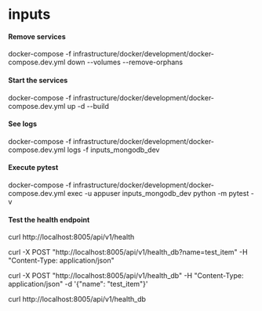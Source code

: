 # inputs
#### Remove services
docker-compose -f infrastructure/docker/development/docker-compose.dev.yml down --volumes --remove-orphans

#### Start the services
docker-compose -f infrastructure/docker/development/docker-compose.dev.yml up -d --build

#### See logs
docker-compose -f infrastructure/docker/development/docker-compose.dev.yml logs -f inputs_mongodb_dev

#### Execute pytest
docker-compose -f infrastructure/docker/development/docker-compose.dev.yml exec -u appuser inputs_mongodb_dev python -m pytest -v

#### Test the health endpoint
curl http://localhost:8005/api/v1/health

curl -X POST "http://localhost:8005/api/v1/health_db?name=test_item" -H "Content-Type: application/json"

curl -X POST "http://localhost:8005/api/v1/health_db" -H "Content-Type: application/json" -d '{"name": "test_item"}'

curl http://localhost:8005/api/v1/health_db
